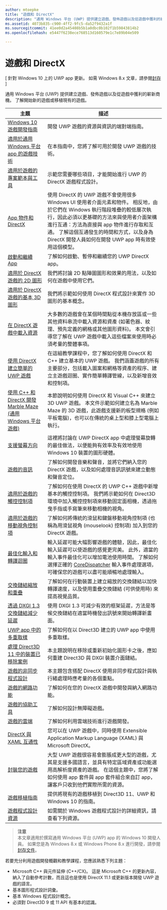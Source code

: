 ```yaml
---
author: mtoepke
title: "遊戲和 DirectX"
description: "通用 Windows 平台 (UWP) 提供建立遊戲、發佈遊戲以及從遊戲中獲利的嶄新商機。 了解開始新的遊戲或移植現有的遊戲。"
ms.assetid: 4073b835-c900-4ff2-9fc5-da52f9432a1f
ms.sourcegitcommit: 41ee0d2a45408b5b1a0dbc0b102f1b59843814b2
ms.openlocfilehash: e5447f6238ece768513d160579e1c7e89b04e509

---
```


# 遊戲和 DirectX


\[ 針對 Windows 10 上的 UWP app 更新。 如需 Windows 8.x 文章，請參閱[封存](http://go.microsoft.com/fwlink/p/?linkid=619132) \]

通用 Windows 平台 (UWP) 提供建立遊戲、發佈遊戲以及從遊戲中獲利的嶄新商機。 了解開始新的遊戲或移植現有的遊戲。

| 主題 | 描述 |
|---------------------------------------------------------------------------------------------------------------------------------------------------|-------------------------------------------------------------------------------------------------------------------------------------------------------------------------------------------------------------------------------------------------------------------------------------------------------------------------------------------------------------------------------------------------------------------------------------------------------------------------------|
| [Windows 10 遊戲開發指南](e2e.md) | 開發 UWP 遊戲的資源與資訊的端對端指南。 |
| [適用於通用 Windows 平台 app 的遊戲技術](game-development-platform-guide.md) | 在本指南中，您將了解可用於開發 UWP 遊戲的技術。 |
| [適用於遊戲的專案範本與工具](prepare-your-dev-environment-for-windows-store-directx-game-development.md) | 示範您需要哪些項目，才能開始進行 UWP 的 DirectX 遊戲程式設計。 |
| [App 物件和 DirectX](about-the-metro-style-user-interface-and-directx.md) | 使用 DirectX 的 UWP 遊戲不會使用很多 Windows UI 使用者介面元素和物件。 相反地，由於它們在 Windows 執行階段堆疊的較低層次執行，因此必須以更基礎的方法來與使用者介面架構進行互通：方法為直接與 app 物件進行存取和互通。 了解這個互通發生的時間和方式，以及身為 DirectX 開發人員如何在開發 UWP app 時有效使用這個模型。 |
| [啟動和繼續 App](launching-and-resuming-apps-directx-and-cpp.md) | 了解如何啟動、暫停和繼續您的 UWP DirectX app。 |
| [適用於 DirectX 遊戲的 2D 圖形](working-with-2d-graphics-in-your-directx-game.md) | 我們將討論 2D 點陣圖圖形和效果的用法，以及如何在遊戲中使用它們。 |
| [適用於 DirectX 遊戲的基本 3D 圖形](an-introduction-to-3d-graphics-with-directx.md) | 我們將示範如何使用 DirectX 程式設計來實作 3D 圖形的基本概念。 |
| [在 DirectX 遊戲中載入資源](load-a-game-asset.md) | 大多數的遊戲會在某個時間點從本機存放區或一些其他資料串流中載入資源和資產 (如著色器、紋理、預先定義的網格或其他圖形資料)。 本文會引導您了解在 UWP 遊戲中載入這些檔案來使用時必須考量的整體事項。 |
| [使用 DirectX 建立簡單的 UWP 遊戲](tutorial--create-your-first-metro-style-directx-game.md) | 在這組教學課程中，您了解如何使用 DirectX 和 C++ 建立基本的 UWP 遊戲。 我們涵蓋遊戲的所有主要部分，包括載入圖案和網格等資產的程序、建立主遊戲迴圈、實作簡單轉譯管線，以及新增音效和控制項。 |
| [使用 C++ 和 DirectX 開發 Marble Maze (通用 Windows 平台遊戲)](developing-marble-maze-a-windows-store-game-in-cpp-and-directx.md) | 本節說明如何使用 DirectX 和 Visual C++ 來建立 3D UWP 遊戲。 本文件示範如何建立名為 Marble Maze 的 3D 遊戲，此遊戲支援新的板型規格 (例如平板電腦)，也可以在傳統的桌上型和膝上型電腦上執行。 |
| [支援螢幕方向](supporting-screen-rotation-directx-and-cpp.md) | 這裡將討論在 UWP DirectX app 中處理螢幕旋轉的最佳做法，以便能夠有效率及有效地使用 Windows 10 裝置的圖形硬體。 |
| [遊戲的音訊](working-with-audio-in-your-directx-game.md) | 了解如何開發音樂和聲音，並將它們納入您的 DirectX 遊戲，以及如何處理音訊訊號來建立動態和聲音定位。 |
| [適用於遊戲的觸控控制項](tutorial--adding-touch-controls-to-your-directx-game.md) | 了解如何在使用 DirectX 的 UWP C++ 遊戲中新增基本的觸控控制項。 我們將示範如何在 Direct3D 環境中加入觸控控制項來移動固定面相機，透過拖曳手指或手寫筆來移動相機的視角。 |
| [適用於遊戲的移動視角控制項](tutorial--adding-move-look-controls-to-your-directx-game.md) | 了解如何將傳統的滑鼠和鍵盤移動視角控制項 (也稱為用滑鼠視角 (mouselook) 控制項) 加入到您的 DirectX 遊戲。 |
| [最佳化輸入和轉譯迴圈](optimize-performance-for-windows-store-direct3d-11-apps-with-coredispatcher.md) | 輸入延遲可能大幅影響遊戲的體驗，因此，最佳化輸入延遲可以使遊戲的感覺更完美。 此外，適當的輸入事件最佳化可以增加電池使用時間。 了解如何選擇正確的 [CoreDispatcher](optimize-performance-for-windows-store-direct3d-11-apps-with-coredispatcher.md) 輸入事件處理選項，可確保您的遊戲可以盡可能順暢地處理輸入。 |
| [交換鏈結縮放和重疊](multisampling--scaling--and-overlay-swap-chains.md) | 了解如何在行動裝置上建立縮放的交換鏈結以加快轉譯速度，以及使用重疊交換鏈結 (可供使用時) 來提高視覺品質。 |
| [透過 DXGI 1.3 交換鏈結減少延遲](reduce-latency-with-dxgi-1-3-swap-chains.md) | 使用 DXGI 1.3 可減少有效的框架延遲，方法是等候交換鏈結在適當時機發出訊號來開始轉譯新畫面。 |
| [UWP app 中的多重取樣](multisampling--multi-sample-anti-aliasing--in-windows-store-apps.md) | 了解如何在以 Direct3D 建立的 UWP app 中使用多重取樣。 |
| [處理 Direct3D 11 中的裝置已移除案例](handling-device-lost-scenarios.md) | 本主題說明在移除或重新初始化圖形卡之後，應如何重建 Direct3D 與 DXGI 裝置介面鏈結。 |
| [遊戲的非同步程式設計](asynchronous-programming-directx-and-cpp.md) | 本主題包含搭配 DirectX 使用非同步程式設計與執行緒處理時應考量的各個重點。 |
| [遊戲的網路功能](work-with-networking-in-your-directx-game.md) | 了解如何在您的 DirectX 遊戲中開發與納入網路功能。 |
| [遊戲的協助工具](accessibility-for-games.md) | 了解如何設計無障礙遊戲。 |
| [遊戲的雲端](cloud-for-games.md) | 了解如何利用雲端技術進行遊戲開發。 |
| [DirectX 與 XAML 互通性](directx-and-xaml-interop.md) | 您可以在 UWP 遊戲中，同時使用 Extensible Application Markup Language (XAML) 與 Microsoft DirectX。 |
| [封裝您的遊戲](package-your-windows-store-directx-game.md) | 大型 UWP 遊戲很容易會膨脹成更大型的遊戲，尤其是支援多國語言，並具有特定區域資產或功能選用高解析度資產的遊戲。 在這個主題中，您將了解如何使用 app 套件與 app 套件組合來自訂 app，讓客戶只收到他們實際所需的資源。 |
| [遊戲移植指南](porting-guides.md) | 提供將現有的遊戲移植到 Direct3D 11、UWP 和 Windows 10 的指南。 |
| [遊戲程式設計資源](additional-directx-game-programming-resources.md) | 如需關於 Windows 遊戲程式設計的詳細資訊，請查看下列資源。 |

 

> **注意**  
本文章適用於撰寫通用 Windows 平台 (UWP) app 的 Windows 10 開發人員。 如果您是為 Windows 8.x 或 Windows Phone 8.x 進行開發，請參閱[封存文件](http://go.microsoft.com/fwlink/p/?linkid=619132)。

 

若要充分利用遊戲開發概觀和教學課程，您應該熟悉下列主題：

-   Microsoft C++ 與元件延伸 (C++/CX)。 這是 Microsoft C++ 的更新內容，納入了自動參考計數，而且這也是使用 DirectX 11.1 或更新版本開發 UWP 遊戲的語言。
-   基本圖形程式設計詞彙。
-   基本 Windows 程式設計概念。
-   必須對 Direct3D 9 或 11 API 有基本的認識。

 

 







<!--HONumber=Jun16_HO4-->


